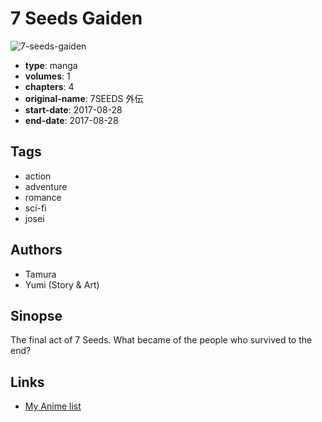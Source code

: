 # 7 Seeds Gaiden

![7-seeds-gaiden](https://cdn.myanimelist.net/images/manga/2/220501.jpg)

-   **type**: manga
-   **volumes**: 1
-   **chapters**: 4
-   **original-name**: 7SEEDS 外伝
-   **start-date**: 2017-08-28
-   **end-date**: 2017-08-28

## Tags

-   action
-   adventure
-   romance
-   sci-fi
-   josei

## Authors

-   Tamura
-   Yumi (Story & Art)

## Sinopse

The final act of 7 Seeds. What became of the people who survived to the end?

## Links

-   [My Anime list](https://myanimelist.net/manga/121026/7_Seeds_Gaiden)
